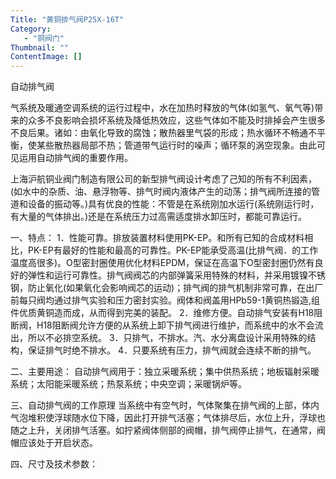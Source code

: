 ```yaml
---
Title: "黄铜排气阀P25X-16T"
Category:
   - "铜阀门"
Thumbnail: ""
ContentImage: []
---
```

自动排气阀

气系统及暖通空调系统的运行过程中，水在加热时释放的气体(如氢气、氧气等)带来的众多不良影响会损坏系统及降低热效应，这些气体如不能及时排掉会产生很多不良后果。诸如：由氧化导致的腐蚀；散热器里气袋的形成；热水循环不畅通不平衡，使某些散热器局部不热；管道带气运行时的噪声；循环泵的涡空现象。由此可见运用自动排气阀的重要作用。

上海沪航铜业阀门制造有限公司的新型排气阀设计考虑了己知的所有不利因素， (如水中的杂质、油、悬浮物等、排气时阀内液体产生的动荡；排气阀所连接的管道和设备的振动等。)具有优良的性能：不管是在系统刚加水运行(系统刚运行时，有大量的气体排出。)还是在系统压力过高需适度排水卸压时，都能可靠运行。

一、特点：
 1．性能可靠。排放装置材料使用PK-EP。和所有已知的合成材料相比，PK-EP有最好的性能和最高的可靠性。PK-EP能承受高温(比排气阀．的工作温度高很多)。O型密封圈使用优化材料EPDM，保证在高温下O型密封圈仍然有良好的弹性和运行可靠性。排气阀阀芯的内部弹簧采用特殊的材料，并采用镀镍不锈钢，防止氧化(如果氧化会影响阀芯的运动)；排气阀的排气机制非常可靠，在出厂前每只阀均通过排气实验和压力密封实验。阀体和阀盖用HPb59-1黄铜热锻造,组件优质黄铜造而成，从而得到完美的装配。
 2．维修方便。自动排气安装有H18阻断阀，H18阻断阀允许方便的从系统上卸下排气阀进行维护，而系统中的水不会流出，所以不必排空系统。
 3．只排气，不排水。汽、水分离盘设计采用特殊的结构，保证排气时绝不排水。
 4．只要系统有压力，排气阀就会连续不断的排气。

二、主要用途：
 自动排气阀用于：独立采暖系统；集中供热系统；地板辐射采暖系统；太阳能采暖系统；热泵系统；中央空调；采暖锅炉等。

三、自动排气阀的工作原理
 当系统中有空气时，气体聚集在排气阀的上部，体内气泡堆积使浮球随水位下降，因此打开排气活塞；气体排尽后，水位上升，浮球也随之上升，关闭排气活塞。如拧紧阀体侧部的阀帽，排气阀停止排气，在通常，阀帽应该处于开启状态。

四、尺寸及技术参数：


